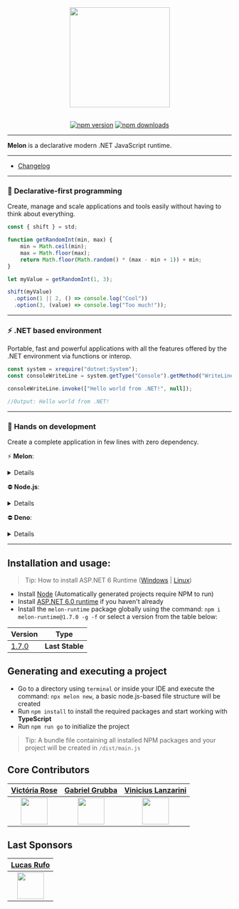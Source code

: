<div align="center">
  <img align="center" width="225" src="https://i.imgur.com/guuToyf.png">
</div>

<br>

<div align="center">

  [![npm version](https://badgen.net/npm/v/melon-runtime/)](https://www.npmjs.com/package/melon-runtime)
  [![npm downloads](https://badgen.net/npm/dm/melon-runtime)](https://www.npmjs.com/package/melon-runtime)
  
</div>

<hr>

**Melon** is a declarative modern .NET JavaScript runtime.

<hr>

- [Changelog](https://github.com/MelonRuntime/MelonRuntime/blob/main/CHANGELOG.md)

<hr>

### 🚀 **Declarative-first programming**

Create, manage and scale applications and tools easily without having to think about everything.

```ts
const { shift } = std;

function getRandomInt(min, max) {
    min = Math.ceil(min);
    max = Math.floor(max);
    return Math.floor(Math.random() * (max - min + 1)) + min;
}

let myValue = getRandomInt(1, 3);

shift(myValue)
  .option(1 || 2, () => console.log("Cool"))
  .option(3, (value) => console.log("Too much!"));
```

<hr>

### ⚡ **.NET based environment** 

Portable, fast and powerful applications with all the features offered by the .NET environment via functions or interop.

```ts
const system = xrequire("dotnet:System");
const consoleWriteLine = system.getType("Console").getMethod("WriteLine", 0);

consoleWriteLine.invoke(["Hello world from .NET!", null]);

//Output: Hello world from .NET!
```

<hr>

### 🧤 **Hands on development** 

Create a complete application in few lines with zero dependency.

⚡ **Melon**:

<details>

```ts
const app = http.app();

app.get("/", () => "Hello world");
app.run();

//App running in http://localhost:80
```

</details>

⛔ **Node.js**:

<details>

```js
const http = require("http");

const PORT = 80;

const server = http.createServer(async (req, res) => {
    if (req.url === "/" && req.method === "GET") {
        res.writeHead(200, { "Content-Type": "application/json" });
        res.end("Hello world");
    }
}

server.listen(PORT, () => {
    console.log(`server started on port: ${PORT}`);
});
```

</details>

⛔ **Deno**:

<details>

```ts
const listener = Deno.listen({ port: 80 });
console.log("http://localhost:80/");

for await (const conn of listener) {
  serve(conn);
}

async function serve(conn: Deno.Conn) {
  for await (const { respondWith } of Deno.serveHttp(conn)) {
    respondWith(new Response("Hello world"));
  }
}
```

</details>

<hr>


## Installation and usage:
> Tip: How to install ASP.NET 6 Runtime ([Windows](https://www.youtube.com/watch?v=AC5UWby16sg) | [Linux](https://www.youtube.com/watch?v=g0vuTh0Dao8))

- Install [Node](https://nodejs.org/en/) (Automatically generated projects require NPM to run)
- Install [ASP.NET 6.0 runtime](https://dotnet.microsoft.com/en-us/download/dotnet/6.0) if you haven't already
- Install the `melon-runtime` package globally using the command: `npm i melon-runtime@1.7.0 -g -f` or select a version from the table below:

| Version | Type |
| ------- | ---- |
| [1.7.0](https://www.npmjs.com/package/melon-runtime/v/1.7.0) | **Last Stable** |

## Generating and executing a project

- Go to a directory using `terminal` or inside your IDE and execute the command: `npx melon new`, a basic node.js-based file structure will be created
- Run `npm install` to install the required packages and start working with **TypeScript**
- Run `npm run go` to initialize the project

> Tip: A bundle file containing all installed NPM packages and your project will be created in `/dist/main.js`

## Core Contributors 

| [Victória Rose](https://github.com/EternalQuasar0206) | [Gabriel Grubba](https://github.com/Grubba27) | [Vinicius Lanzarini](https://github.com/vilanz) |
| -------------- | -------------- | -------------- |
| <div align="center"><img src="https://avatars.githubusercontent.com/u/70824102?v=4" width="60"></div> | <div align="center"><img src="https://avatars.githubusercontent.com/u/70247653?v=4" width="60"></div> | <div align="center"><img src="https://avatars.githubusercontent.com/u/29522926?v=4" width="60"></div> |

## Last Sponsors 

| [Lucas Rufo](https://github.com/LucasRufo) |
| -------------- |
| <div align="center"><img src="https://avatars.githubusercontent.com/u/60830097?v=4" width="60"></div> |